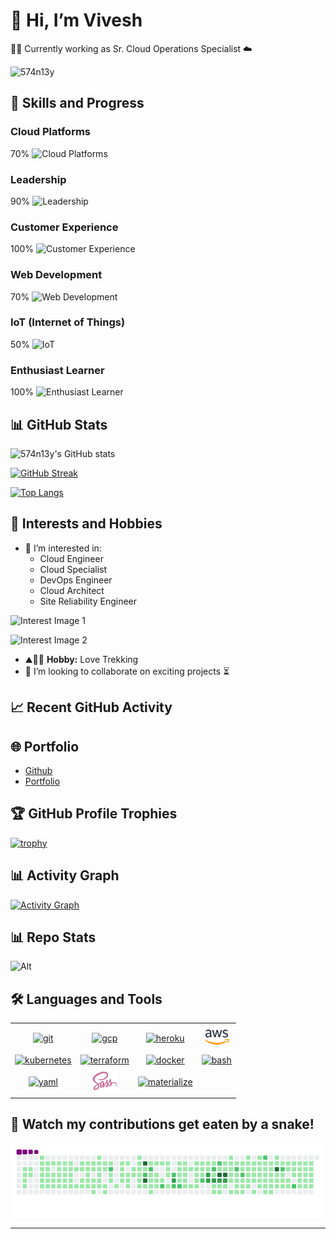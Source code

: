 # 👋 Hi, I’m Vivesh

👨‍💻 Currently working as Sr. Cloud Operations Specialist ☁️

<p align="left">
  <img src="https://komarev.com/ghpvc/?username=574n13y&label=Profile%20views&color=0e75b6&style=flat" alt="574n13y" />
</p>

## 🚀 Skills and Progress

### Cloud Platforms
70%
![Cloud Platforms](https://img.shields.io/badge/Cloud%20Platforms-70%25-brightgreen)

### Leadership
90%
![Leadership](https://img.shields.io/badge/Leadership-90%25-green)

### Customer Experience
100%
![Customer Experience](https://img.shields.io/badge/Customer%20Experience-100%25-blue)

### Web Development
70%
![Web Development](https://img.shields.io/badge/Web%20Development-70%25-brightgreen)

### IoT (Internet of Things)
50%
![IoT](https://img.shields.io/badge/IoT-50%25-yellow)

### Enthusiast Learner
100%
![Enthusiast Learner](https://img.shields.io/badge/Enthusiast%20Learner-100%25-blue)

## 📊 GitHub Stats

![574n13y's GitHub stats](https://github-readme-stats.vercel.app/api?username=574n13y&show_icons=true&theme=nightowl)

[![GitHub Streak](https://github-readme-streak-stats.herokuapp.com/?user=574n13y&theme=nightowl)](https://git.io/streak-stats)

[![Top Langs](https://github-readme-stats.vercel.app/api/top-langs/?username=574n13y&hide=jupyter%20notebook,html&layout=compact)](https://github.com/anuraghazra/github-readme-stats&hide=issues,contribs)

## 🌟 Interests and Hobbies

* 👀 I’m interested in:
  - Cloud Engineer
  - Cloud Specialist
  - DevOps Engineer
  - Cloud Architect
  - Site Reliability Engineer

![Interest Image 1](https://github.com/574n13y/574n13y/assets/35293085/46dfc20c-4624-4656-a0a6-4a498f35e93f)

![Interest Image 2](https://github.com/574n13y/574n13y/assets/35293085/bc74f390-fc31-42fe-b7cd-4dc9e6b81818)

- ⛰️🧗‍♂️ **Hobby:** Love Trekking
- 💞️ I’m looking to collaborate on exciting projects ⏳

## 📈 Recent GitHub Activity
<!--START_SECTION:activity-->
<!--END_SECTION:activity-->

## 🌐 Portfolio 
- [Github](https://574n13y.github.io)
- [Portfolio](https://vivesh.vercel.app/)

## 🏆 GitHub Profile Trophies
[![trophy](https://github-profile-trophy.vercel.app/?username=574n13y&theme=discord&no-bg=true)](https://github.com/574n13y/github-profile-trophy)

## 📊 Activity Graph
[![Activity Graph](https://activity-graph.herokuapp.com/graph?username=574n13y&theme=react-dark&hide_border=true)](https://github.com/574n13y/github-readme-activity-graph)

## 📊 Repo Stats
![Alt](https://repobeats.axiom.co/api/embed/b21379ce809929d18a17f2f2727bdd6ee03c30a7.svg "Repobeats analytics image")


## 🛠️ Languages and Tools
<table>
  <tr>
    <td align='center'><a href="https://git-scm.com/" target="_blank"><img src="https://www.vectorlogo.zone/logos/git-scm/git-scm-icon.svg" alt="git" width="40" height="40"/></a></td>
    <td align='center'><a href="https://cloud.google.com" target="_blank"><img src="https://www.vectorlogo.zone/logos/google_cloud/google_cloud-ar21.svg" alt="gcp" width="60" height="40"/></a></td>
    <td align='center'><a href="https://heroku.com" target="_blank"><img src="https://www.vectorlogo.zone/logos/heroku/heroku-ar21.svg" alt="heroku" width="60" height="40"/></a></td>
    <td align='center'><a href="https://aws.amazon.com" target="_blank"><img src="https://raw.githubusercontent.com/devicons/devicon/master/icons/amazonwebservices/amazonwebservices-original-wordmark.svg" alt="aws" width="40" height="40"/></a></td>
  </tr>
  <tr>
    <td align='center'><a href="https://kubernetes.io/" target="_blank"><img src="https://www.vectorlogo.zone/logos/kubernetes/kubernetes-icon.svg" alt="kubernetes" width="40" height="40"/></a></td>
    <td align='center'><a href="https://www.terraform.io/" target="_blank"><img src="https://www.vectorlogo.zone/logos/terraformio/terraformio-icon.svg" alt="terraform" width="40" height="40"/></a></td>
    <td align='center'><a href="https://www.docker.com/" target="_blank"><img src="https://www.vectorlogo.zone/logos/docker/docker-icon.svg" alt="docker" width="40" height="40"/></a></td>
    <td align='center'><a href="https://www.gnu.org/software/bash/" target="_blank"><img src="https://www.vectorlogo.zone/logos/gnu_bash/gnu_bash-icon.svg" alt="bash" width="40" height="40"/></a></td>
    </tr>
  <tr>
    <td align='center'><a href="https://yaml.org/" target="_blank"><img src="https://www.vectorlogo.zone/logos/yaml/yaml-icon.svg" alt="yaml" width="40" height="40"/></a></td>
    <td align='center'><a href="https://sass-lang.com" target="_blank"><img src="https://raw.githubusercontent.com/devicons/devicon/master/icons/sass/sass-original.svg" alt="sass" width="40" height="40"/></a></td>
    <td align='center'><a href="https://materializecss.com/" target="_blank"><img src="https://raw.githubusercontent.com/prplx/svg-logos/5585531d45d294869c4eaab4d7cf2e9c167710a9/svg/materialize.svg" alt="materialize" width="40" height="40"/></a></td>
  </tr>
</table>

## 🐍 Watch my contributions get eaten by a snake!
![snake gif](https://github.com/Mario263/sankeeatingcontribution/blob/output/github-contribution-grid-snake.gif)

---

<!---
574n13y/574n13y is a ✨ special ✨ repository because its `README.md` (this file) appears on your GitHub profile.
You can click the Preview link to take a look at your changes.
--->
